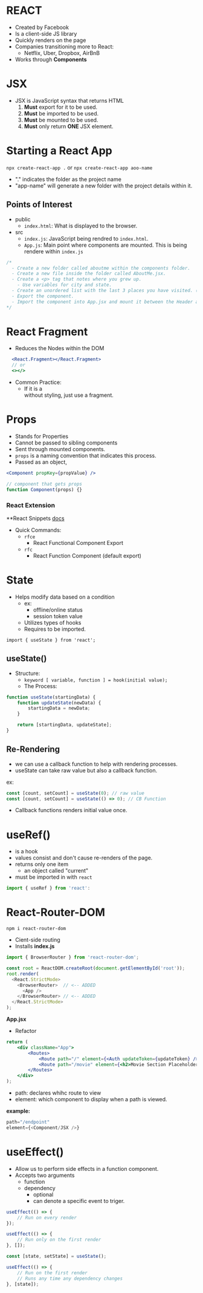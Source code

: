 # REACT

-   Created by Facebook
-   Is a client-side JS library
-   Quickly renders on the page
-   Companies transitioning more to React:
    -   Netflix, Uber, Dropbox, AirBnB
-   Works through **Components**

# JSX

-   JSX is JavaScript syntax that returns HTML
    1. **Must** export for it to be used.
    2. **Must** be imported to be used.
    3. **Must** be mounted to be used.
    4. **Must** only return **ONE** JSX element.

# Starting a React App

`npx create-react-app .` or `npx create-react-app aoo-name`

-   "." indicates the folder as the project name
-   "app-name" will generate a new folder with the project details within it.

## Points of Interest

-   public
    -   `index.html`: What is displayed to the browser.
-   src
    -   `index.js`: JavaScript being rendred to `index.html`.
    -   `App.js`: Main point where components are mounted. This is being rendere within `index.js`

```js
/* 
  - Create a new folder called aboutme within the components folder.
  - Create a new file inside the folder called AboutMe.jsx.
  - Create a <p> tag that notes where you grew up. 
    - Use variables for city and state.
  - Create an unordered list with the last 3 places you have visited. (Target, Alaska, the Kitchen, etc.)
  - Export the component.
  - Import the component into App.jsx and mount it between the Header and Footer components.
*/
```

# React Fragment

-   Reduces the Nodes within the DOM

```jsx
  <React.Fragment></React.Fragment>
  // or
  <></>
```

-   Common Practice:
    -   If it is a <div> without styling, just use a fragment.

# Props

-   Stands for Properties
-   Cannot be passed to sibling components
-   Sent through mounted components.
-   `props` is a naming convention that indicates this process.
-   Passed as an object,

```jsx
<Component propKey={propValue} />
```

```jsx
// component that gets props
function Component(props) {}
```

### React Extension

\*\*React Snippets
[docs](https://github.com/ults-io/vscode-react-javascript-snippets/blob/HEAD/docs/Snippets.md)

-   Quick Commands:
    -   `rfce`
        -   React Functional Component Export
    -   `rfc`
        -   React Function Component (default export)

# State

-   Helps modify data based on a condition
    -   ex:
        -   offline/online status
        -   session token value
    -   Utilizes types of hooks
    -   Requires to be imported.

`import { useState } from 'react';`

## useState()

-   Structure:
    -   `keyword [ variable, function ] = hook(initial value);`
    -   The Process:

```js
function useState(startingData) {
    function updateState(newData) {
        startingData = newData;
    }

    return [startingData, updateState];
}
```

## Re-Rendering

-   we can use a callback function to help with rendering processes.
-   useState can take raw value but also a callback function.

ex:

```jsx
const [count, setCount] = useState(0); // raw value
const [count, setCount] = useState(() => 0); // CB Function
```

-   Callback functions renders initial value once.

# useRef()

-   is a hook
-   values consist and don't cause re-renders of the page.
-   returns only one item
    -   an object called "current"
-   must be imported in with `react`

```jsx
import { useRef } from 'react':
```

# React-Router-DOM

`npm i react-router-dom`

-   Cient-side routing
-   Installs
    **index.js**

```js
import { BrowserRouter } from 'react-router-dom';

const root = ReactDOM.createRoot(document.getElementById('root'));
root.render(
  <React.StrictMode>
    <BrowserRouter>  // <-- ADDED
      <App />
    </BrowserRouter> // <-- ADDED
  </React.StrictMode>
);
```

**App.jsx**

-   Refactor

```jsx
return (
    <div className="App">
        <Routes>
            <Route path="/" element={<Auth updateToken={updateToken} />} />
            <Route path="/movie" element={<h2>Movie Section Placeholder</h2>} />
        </Routes>
    </div>
);
```

-   path: declares whihc route to view
-   element: which component to display when a path is viewed.

**example:**

```jsx
path="/endpoint"
element={<Component/JSX />}
```

# useEffect()

-   Allow us to perform side effects in a function component.
-   Accepts two arguments
    -   function
    -   dependency
        -   optional
        -   can denote a specific event to triger.

```js
useEffect(() => {
    // Run on every render
});

useEffect(() => {
    // Run only on the first render
}, []);

const [state, setState] = useState();

useEffect(() => {
    // Run on the first render
    // Runs any time any dependency changes
}, [state]);
```
